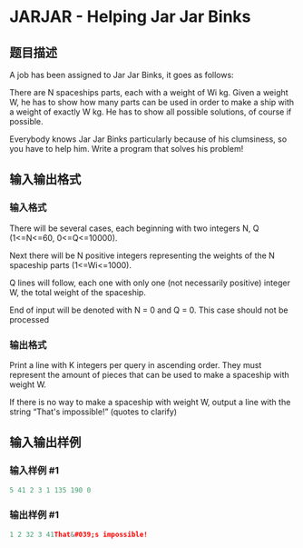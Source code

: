 # JARJAR - Helping Jar Jar Binks

## 题目描述

A job has been assigned to Jar Jar Binks, it goes as follows:

There are N spaceships parts, each with a weight of Wi kg. Given a weight W, he has to show how many parts can be used in order to make a ship with a weight of exactly W kg. He has to show all possible solutions, of course if possible.

Everybody knows Jar Jar Binks particularly because of his clumsiness, so you have to help him. Write a program that solves his problem!

## 输入输出格式

### 输入格式

There will be several cases, each beginning with two integers N, Q (1<=N<=60, 0<=Q<=10000).

Next there will be N positive integers representing the weights of the N spaceship parts (1<=Wi<=1000).

Q lines will follow, each one with only one (not necessarily positive) integer W, the total weight of the spaceship.

End of input will be denoted with N = 0 and Q = 0. This case should not be processed

### 输出格式

Print a line with K integers per query in ascending order. They must represent the amount of pieces that can be used to make a spaceship with weight W.

If there is no way to make a spaceship with weight W, output a line with the string “That's impossible!” (quotes to clarify)

## 输入输出样例

### 输入样例 #1

```cpp
5 41 2 3 1 135 190 0
```


### 输出样例 #1

```cpp
1 2 32 3 41That&#039;s impossible!
```


